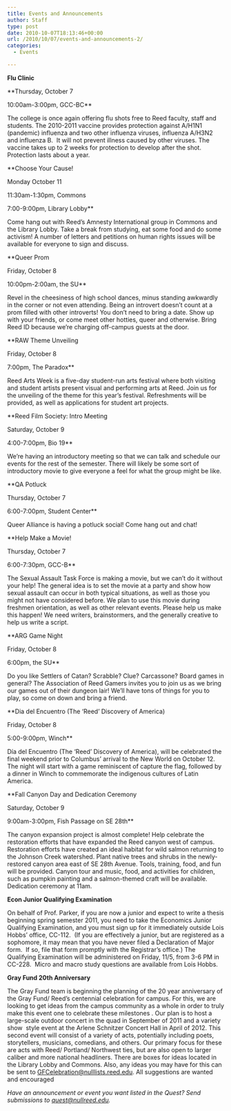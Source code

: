 ```yaml
---
title: Events and Announcements
author: Staff
type: post
date: 2010-10-07T18:13:46+00:00
url: /2010/10/07/events-and-announcements-2/
categories:
  - Events

---
```

**Flu Clinic**
  
**Thursday, October 7
  
10:00am-3:00pm, GCC-BC**

The college is once again offering flu shots free to Reed faculty, staff and students. The 2010-2011 vaccine provides protection against A/H1N1 (pandemic) influenza and two other influenza viruses, influenza A/H3N2 and influenza B.  It will not prevent illness caused by other viruses. The vaccine takes up to 2 weeks for protection to develop after the shot. Protection lasts about a year.

**Choose Your Cause!
  
Monday October 11
  
11:30am-1:30pm, Commons
  
7:00-9:00pm, Library Lobby**

Come hang out with Reed&#8217;s Amnesty International group in Commons and the Library Lobby. Take a break from studying, eat some food and do some activism! A number of letters and petitions on human rights issues will be available for everyone to sign and discuss.

**Queer Prom
  
Friday, October 8
  
10:00pm-2:00am, the SU**

Revel in the cheesiness of high school dances, minus standing awkwardly in the corner or not even attending. Being an introvert doesn&#8217;t count at a prom filled with other introverts! You don&#8217;t need to bring a date. Show up with your friends, or come meet other hotties, queer and otherwise. Bring Reed ID because we&#8217;re charging off-campus guests at the door.

**RAW Theme Unveiling
  
Friday, October 8
  
7:00pm, The Paradox**

Reed Arts Week is a five-day student-run arts festival where both visiting and student artists present visual and performing arts at Reed. Join us for the unveiling of the theme for this year&#8217;s festival. Refreshments will be provided, as well as applications for student art projects.

**Reed Film Society: Intro Meeting
  
Saturday, October 9
  
4:00-7:00pm, Bio 19**

We’re having an introductory meeting so that we can talk and schedule our events for the rest of the semester. There will likely be some sort of introductory movie to give everyone a feel for what the group might be like.

**QA Potluck
  
Thursday, October 7
  
6:00-7:00pm, Student Center**

Queer Alliance is having a potluck social! Come hang out and chat!

**Help Make a Movie!
  
Thursday, October 7
  
6:00-7:30pm, GCC-B**

The Sexual Assault Task Force is making a movie, but we can&#8217;t do it without your help! The general idea is to set the movie at a party and show how sexual assault can occur in both typical situations, as well as those you might not have considered before. We plan to use this movie during freshmen orientation, as well as other relevant events. Please help us make this happen! We need writers, brainstormers, and the generally creative to help us write a script.

**ARG Game Night
  
Friday, October 8
  
6:00pm, the SU**

Do you like Settlers of Catan? Scrabble? Clue? Carcassone? Board games in general? The Association of Reed Gamers invites you to join us as we bring our games out of their dungeon lair! We&#8217;ll have tons of things for you to play, so come on down and bring a friend.

**Dia del Encuentro (The ‘Reed’ Discovery of America)
  
Friday, October 8
  
5:00-9:00pm, Winch**

Día del Encuentro (The ‘Reed’ Discovery of America), will be celebrated the final weekend prior to Columbus’ arrival to the New World on October 12. The night will start with a game reminiscent of capture the flag, followed by a dinner in Winch to commemorate the indigenous cultures of Latin America.

**Fall Canyon Day and Dedication Ceremony
  
Saturday, October 9
  
9:00am-3:00pm, Fish Passage on SE 28th**

The canyon expansion project is almost complete! Help celebrate the restoration efforts that have expanded the Reed canyon west of campus. Restoration efforts have created an ideal habitat for wild salmon returning to the Johnson Creek watershed. Plant native trees and shrubs in the newly-restored canyon area east of SE 28th Avenue. Tools, training, food, and fun will be provided. Canyon tour and music, food, and activities for children, such as pumpkin painting and a salmon-themed craft will be available. Dedication ceremony at 11am.

**Econ Junior Qualifying Examination**

On behalf of Prof. Parker, if you are now a junior and expect to write a thesis beginning spring semester 2011, you need to take the Economics Junior Qualifying Examination, and you must sign up for it immediately outside Lois Hobbs’ office, CC-112.  (If you are effectively a junior, but are registered as a sophomore, it may mean that you have never filed a Declaration of Major form.  If so, file that form promptly with the Registrar’s office.) The Qualifying Examination will be administered on Friday, 11/5, from 3-6 PM in CC-228.  Micro and macro study questions are available from Lois Hobbs.

**Gray Fund 20th Anniversary**

The Gray Fund team is beginning the planning of the 20 year anniversary of the Gray Fund/ Reed’s centennial celebration for campus. For this, we are looking to get ideas from the campus community as a whole in order to truly make this event one to celebrate these milestones . Our plan is to host a large-scale outdoor concert in the quad in September of 2011 and a variety show  style event at the Arlene Schnitzer Concert Hall in April of 2012. This second event will consist of a variety of acts, potentially including poets, storytellers, musicians, comedians, and others. Our primary focus for these are acts with Reed/ Portland/ Northwest ties, but are also open to larger caliber and more national headliners. There are boxes for ideas located in the Library Lobby and Commons. Also, any ideas you may have for this can be sent to [&#x47;&#x46;&#x43;&#x65;&#x6c;&#x65;&#x62;&#x72;&#x61;&#x74;&#x69;&#x6f;&#x6e;&#x40;<span class="oe_displaynone">null</span>&#x6c;&#x69;&#x73;&#x74;&#x73;&#x2e;&#x72;&#x65;&#x65;&#x64;&#x2e;&#x65;&#x64;&#x75;][1]. All suggestions are wanted and encouraged

_Have an announcement or event you want listed in the Quest? Send submissions to [&#x71;&#x75;&#x65;&#x73;&#x74;&#x40;<span class="oe_displaynone">null</span>&#x72;&#x65;&#x65;&#x64;&#x2e;&#x65;&#x64;&#x75;][2]._

 [1]: mailto:&#x47;&#x46;&#x43;&#x65;&#x6c;&#x65;&#x62;&#x72;&#x61;&#x74;&#x69;&#x6f;&#x6e;&#x40;&#x6c;&#x69;&#x73;&#x74;&#x73;&#x2e;&#x72;&#x65;&#x65;&#x64;&#x2e;&#x65;&#x64;&#x75;
 [2]: mailto:&#x71;&#x75;&#x65;&#x73;&#x74;&#x40;&#x72;&#x65;&#x65;&#x64;&#x2e;&#x65;&#x64;&#x75;